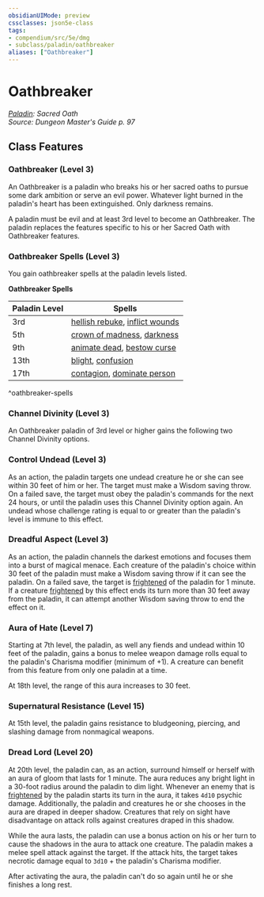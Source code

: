 ```yaml
---
obsidianUIMode: preview
cssclasses: json5e-class
tags:
- compendium/src/5e/dmg
- subclass/paladin/oathbreaker
aliases: ["Oathbreaker"]
---
```

# Oathbreaker
*[Paladin](paladin.md): Sacred Oath*  
*Source: Dungeon Master's Guide p. 97*  


## Class Features

### Oathbreaker (Level 3)

An Oathbreaker is a paladin who breaks his or her sacred oaths to pursue some dark ambition or serve an evil power. Whatever light burned in the paladin's heart has been extinguished. Only darkness remains.

A paladin must be evil and at least 3rd level to become an Oathbreaker. The paladin replaces the features specific to his or her Sacred Oath with Oathbreaker features.

### Oathbreaker Spells (Level 3)

You gain oathbreaker spells at the paladin levels listed.

**Oathbreaker Spells**

| Paladin Level | Spells |
|---------------|--------|
| 3rd | [hellish rebuke](5E2014官方资源/spells/hellish-rebuke.md), [inflict wounds](5E2014官方资源/spells/inflict-wounds.md) |
| 5th | [crown of madness](5E2014官方资源/spells/crown-of-madness.md), [darkness](5E2014官方资源/spells/darkness.md) |
| 9th | [animate dead](5E2014官方资源/spells/animate-dead.md), [bestow curse](5E2014官方资源/spells/bestow-curse.md) |
| 13th | [blight](5E2014官方资源/spells/blight.md), [confusion](5E2014官方资源/spells/confusion.md) |
| 17th | [contagion](5E2014官方资源/spells/contagion.md), [dominate person](5E2014官方资源/spells/dominate-person.md) |
^oathbreaker-spells

### Channel Divinity (Level 3)

An Oathbreaker paladin of 3rd level or higher gains the following two Channel Divinity options.

### Control Undead (Level 3)

As an action, the paladin targets one undead creature he or she can see within 30 feet of him or her. The target must make a Wisdom saving throw. On a failed save, the target must obey the paladin's commands for the next 24 hours, or until the paladin uses this Channel Divinity option again. An undead whose challenge rating is equal to or greater than the paladin's level is immune to this effect.

### Dreadful Aspect (Level 3)

As an action, the paladin channels the darkest emotions and focuses them into a burst of magical menace. Each creature of the paladin's choice within 30 feet of the paladin must make a Wisdom saving throw if it can see the paladin. On a failed save, the target is [frightened](5E2014官方资源/规则/conditions.md#frightened) of the paladin for 1 minute. If a creature [frightened](5E2014官方资源/规则/conditions.md#frightened) by this effect ends its turn more than 30 feet away from the paladin, it can attempt another Wisdom saving throw to end the effect on it.

### Aura of Hate (Level 7)

Starting at 7th level, the paladin, as well any fiends and undead within 10 feet of the paladin, gains a bonus to melee weapon damage rolls equal to the paladin's Charisma modifier (minimum of +1). A creature can benefit from this feature from only one paladin at a time.

At 18th level, the range of this aura increases to 30 feet.

### Supernatural Resistance (Level 15)

At 15th level, the paladin gains resistance to bludgeoning, piercing, and slashing damage from nonmagical weapons.

### Dread Lord (Level 20)

At 20th level, the paladin can, as an action, surround himself or herself with an aura of gloom that lasts for 1 minute. The aura reduces any bright light in a 30-foot radius around the paladin to dim light. Whenever an enemy that is [frightened](5E2014官方资源/规则/conditions.md#frightened) by the paladin starts its turn in the aura, it takes `4d10` psychic damage. Additionally, the paladin and creatures he or she chooses in the aura are draped in deeper shadow. Creatures that rely on sight have disadvantage on attack rolls against creatures draped in this shadow.

While the aura lasts, the paladin can use a bonus action on his or her turn to cause the shadows in the aura to attack one creature. The paladin makes a melee spell attack against the target. If the attack hits, the target takes necrotic damage equal to `3d10` + the paladin's Charisma modifier.

After activating the aura, the paladin can't do so again until he or she finishes a long rest.